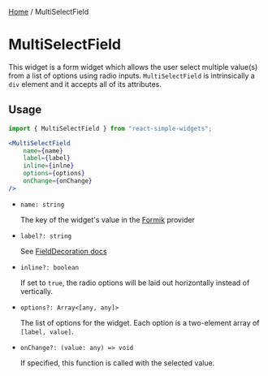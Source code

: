[Home](../../../README.md) / MultiSelectField

# MultiSelectField

This widget is a form widget which allows the user select multiple value(s) from a list of options using radio inputs. `MultiSelectField` is intrinsically a `div` element and it accepts all of its attributes.

## Usage

```jsx
import { MultiSelectField } from "react-simple-widgets";

<MultiSelectField
    name={name}
    label={label}
    inline={inlne}
    options={options}
    onChange={onChange}
/>
```

-   `name: string`

    The key of the widget's value in the [Formik](https://jaredpalmer.com/formik/) provider

- `label?: string`

  See [FieldDecoration docs](../field-decoration/field-decoration-usage.md)

-   `inline?: boolean`

    If set to `true`, the radio options will be laid out horizontally instead of vertically.

-   `options?: Array<[any, any]>`

    The list of options for the widget. Each option is a two-element array of `[label, value]`.
    
-   `onChange?: (value: any) => void`

    If specified, this function is called with the selected value.
